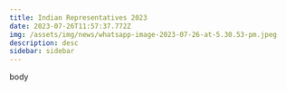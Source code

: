 ```yaml
---
title: Indian Representatives 2023
date: 2023-07-26T11:57:37.772Z
img: /assets/img/news/whatsapp-image-2023-07-26-at-5.30.53-pm.jpeg
description: desc
sidebar: sidebar
---
```

body